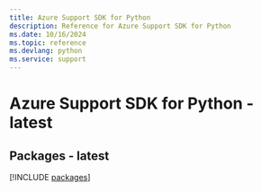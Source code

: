 ```yaml
---
title: Azure Support SDK for Python
description: Reference for Azure Support SDK for Python
ms.date: 10/16/2024
ms.topic: reference
ms.devlang: python
ms.service: support
---
```

# Azure Support SDK for Python - latest
## Packages - latest
[!INCLUDE [packages](support-index.md)]